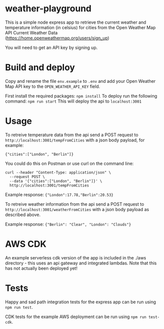 # weather-playground

This is a simple node express app to retrieve the current weather and temperature information (in celsius) for cities from the Open Weather Map API Current Weather Data (https://home.openweathermap.org/users/sign_up)

You will need to get an API key by signing up.

# Build and deploy

Copy and rename the file `env.example` to `.env` and add your Open Weather Map API key to the `OPEN_WEATHER_API_KEY` field.

First install the required packages: `npm install`
To deploy run the following command: `npm run start`
This will deploy the api to `localhost:3001`

# Usage

To retreive temperature data from the api send a POST request to `http://localhost:3001/tempFromCities` with a json body payload, for example:
```
{"cities":["London", "Berlin"]}
```

You could do this on Postman or use curl on the command line:

```
curl --header "Content-Type: application/json" \
  --request POST \
  --data '{"cities":["London", "Berlin"]}' \
  http://localhost:3001/tempFromCities
```

Example response: `{"London":17.78,"Berlin":20.53}`

To retreive weather information from the api send a POST request to `http://localhost:3001/weatherFromCities` with a json body payload as described above.

Example response: `{"Berlin": "Clear", "London": "Clouds"}`


# AWS CDK

An example serverless cdk version of the app is included in the ./aws directory - this uses an api gateway and integrated lambdas. Note that this has not actually been deployed yet!


# Tests

Happy and sad path integration tests for the express app can be run using `npm run test`.

CDK tests for the example AWS deployment can be run using `npm run test-cdk`.
